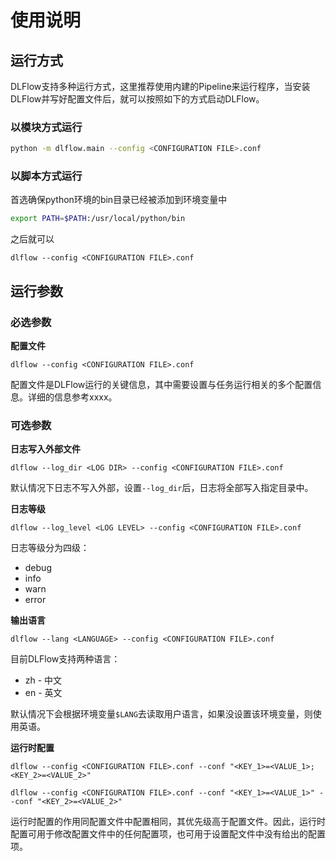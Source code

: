 # 使用说明

## 运行方式

DLFlow支持多种运行方式，这里推荐使用内建的Pipeline来运行程序，当安装DLFlow并写好配置文件后，就可以按照如下的方式启动DLFlow。

### 以模块方式运行

```bash
python -m dlflow.main --config <CONFIGURATION FILE>.conf
```

### 以脚本方式运行

首选确保python环境的bin目录已经被添加到环境变量中
```bash
export PATH=$PATH:/usr/local/python/bin
```

之后就可以
```
dlflow --config <CONFIGURATION FILE>.conf
```

## 运行参数

### 必选参数

**配置文件**

```
dlflow --config <CONFIGURATION FILE>.conf
```

配置文件是DLFlow运行的关键信息，其中需要设置与任务运行相关的多个配置信息。详细的信息参考xxxx。

### 可选参数

**日志写入外部文件**

```
dlflow --log_dir <LOG DIR> --config <CONFIGURATION FILE>.conf
```

默认情况下日志不写入外部，设置`--log_dir`后，日志将全部写入指定目录中。

**日志等级**

```
dlflow --log_level <LOG LEVEL> --config <CONFIGURATION FILE>.conf
```

日志等级分为四级：

 * debug
 * info
 * warn
 * error

**输出语言**

```
dlflow --lang <LANGUAGE> --config <CONFIGURATION FILE>.conf
```

目前DLFlow支持两种语言：

* zh - 中文
* en - 英文

默认情况下会根据环境变量`$LANG`去读取用户语言，如果没设置该环境变量，则使用英语。

**运行时配置**

```
dlflow --config <CONFIGURATION FILE>.conf --conf "<KEY_1>=<VALUE_1>;<KEY_2>=<VALUE_2>"
```

```
dlflow --config <CONFIGURATION FILE>.conf --conf "<KEY_1>=<VALUE_1>" --conf "<KEY_2>=<VALUE_2>"
```

运行时配置的作用同配置文件中配置相同，其优先级高于配置文件。因此，运行时配置可用于修改配置文件中的任何配置项，也可用于设置配文件中没有给出的配置项。
